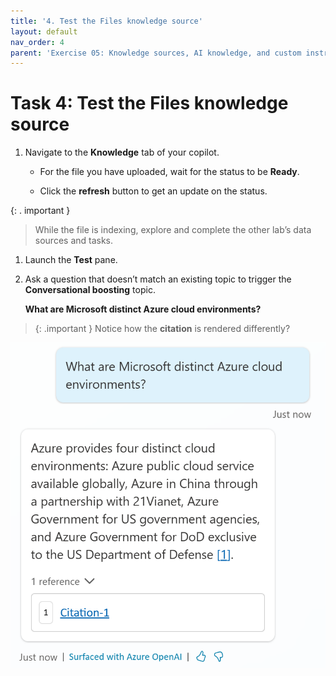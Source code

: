 ```yaml
---
title: '4. Test the Files knowledge source'
layout: default
nav_order: 4
parent: 'Exercise 05: Knowledge sources, AI knowledge, and custom instructions'
---
```


# Task 4: Test the Files knowledge source

1. Navigate to the **Knowledge** tab of your copilot.

     - For the file you have uploaded, wait for the status to be **Ready**.

     - Click the **refresh** button to get an update on the status.

  {: . important }
  > While the file is indexing, explore and complete the other lab’s data sources and tasks.

1. Launch the **Test** pane.

1. Ask a question that doesn’t match an existing topic to trigger the **Conversational boosting** topic.

	**What are Microsoft distinct Azure cloud environments?**

> {: .important } 
Notice how the **citation** is rendered differently?

![A screenshot of a chat Description automatically generated](../../media/f0c231da6a01ec3fc8f9a65c85b119ea.png)
